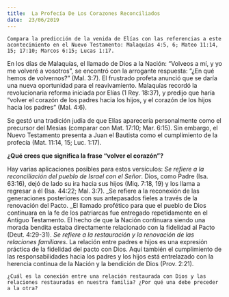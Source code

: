 ```yaml
---
title:  La Profecía De Los Corazones Reconciliados
date:  23/06/2019
---
```


`Compara la predicción de la venida de Elías con las referencias a este acontecimiento en el Nuevo Testamento: Malaquías 4:5, 6; Mateo 11:14, 15; 17:10; Marcos 6:15; Lucas 1:17.`

En los días de Malaquías, el llamado de Dios a la Nación: “Volveos a mí, y yo me volveré a vosotros”, se encontró con la arrogante respuesta: “¿En qué hemos de volvernos?” (Mal. 3:7). El frustrado profeta anunció que se daría una nueva oportunidad para el reavivamiento. Malaquías recordó la revolucionaria reforma iniciada por Elías (1 Rey. 18:37), y predijo que haría “volver el corazón de los padres hacia los hijos, y el corazón de los hijos hacia los padres” (Mal. 4:6).

Se gestó una tradición judía de que Elías aparecería personalmente como el precursor del Mesías (comparar con Mat. 17:10; Mar. 6:15). Sin embargo, el Nuevo Testamento presenta a Juan el Bautista como el cumplimiento de la profecía (Mat. 11:14, 15; Luc. 1:17).

**¿Qué crees que significa la frase “volver el corazón”?**

Hay varias aplicaciones posibles para estos versículos: _Se refiere a la reconciliación del pueblo de Israel con el Señor_. Dios, como Padre (Isa. 63:16), dejó de lado su ira hacia sus hijos (Miq. 7:18, 19) y los llama a regresar a él (Isa. 44:22; Mal. 3:7). _Se refiere a la reconexión de las generaciones posteriores con sus antepasados fieles a través de la renovación del Pacto. _El llamado profético para que el pueblo de Dios continuara en la fe de los patriarcas fue entregado repetidamente en el Antiguo Testamento. El hecho de que la Nación continuara siendo una morada bendita estaba directamente relacionado con la fidelidad al Pacto (Deut. 4:29-31). _Se refiere a la restauración y la renovación de las relaciones familiares_. La relación entre padres e hijos es una expresión práctica de la fidelidad del pacto con Dios. Aquí también el cumplimiento de las responsabilidades hacia los padres y los hijos está entrelazado con la herencia continua de la Nación y la bendición de Dios (Prov. 2:21).

`¿Cuál es la conexión entre una relación restaurada con Dios y las relaciones restauradas en nuestra familia? ¿Por qué una debe preceder a la otra?`